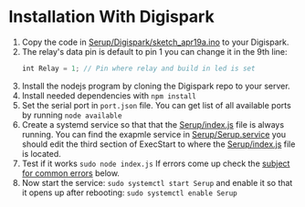 # Installation With Digispark
1. Copy the code in [Serup/Digispark/sketch_apr19a.ino](https://github.com/JAAKKQ/Serup/blob/9cc2eb3eda77c6d3fff1ad7565a52c964c34f214/arduino/sketch_apr19a/sketch_apr19a.ino) to your Digispark.
2. The relay's data pin is default to pin 1 you can change it in the 9th line:
    ```JavaScript
    int Relay = 1; // Pin where relay and build in led is set
    ```
3. Install the nodejs program by cloning the Digispark repo to your server.
4. Install needed dependencies with `npm install`
5. Set the serial port in `port.json` file. You can get list of all available ports by running `node available`
6. Create a systemd service so that that the [Serup/index.js](https://github.com/JAAKKQ/Serup/blob/36ca9b89a94d03b8ee28af13ca9a03aace742f46/index.js) file is always running. You can find the exapmle service in [Serup/Serup.service](https://github.com/JAAKKQ/Serup/blob/36ca9b89a94d03b8ee28af13ca9a03aace742f46/Serup.service) you should edit the third section of ExecStart to where the [Serup/index.js](https://github.com/JAAKKQ/Serup/blob/36ca9b89a94d03b8ee28af13ca9a03aace742f46/index.js) file is located.
7. Test if it works `sudo node index.js` If errors come up check the [subject for common errors](https://github.com/JAAKKQ/Serup#common-errors) below.
8. Now start the service: `sudo systemctl start Serup` and enable it so that it opens up after rebooting: `sudo systemctl enable Serup`
